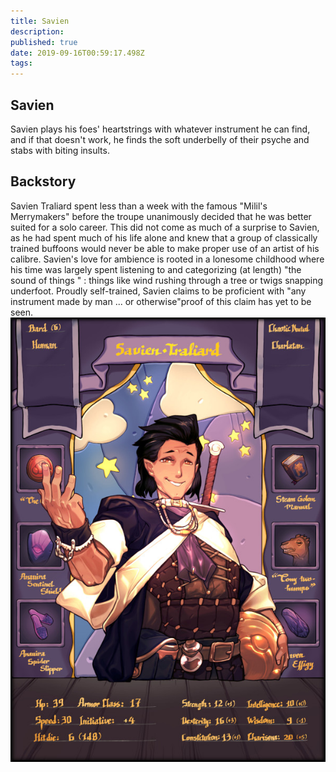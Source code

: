 ```yaml
---
title: Savien
description: 
published: true
date: 2019-09-16T00:59:17.498Z
tags: 
---
```


## Savien
Savien plays his foes' heartstrings with whatever instrument he can find, and if that doesn't work, he finds the soft underbelly of their psyche and stabs with biting insults.
## Backstory
Savien Traliard spent less than a week with the famous "Milil's Merrymakers" before the troupe unanimously decided that he was better suited for a solo career. This did not come as much of a surprise to Savien, as he had spent much of his life alone and knew that a group of classically trained buffoons would never be able to make proper use of an artist of his calibre. Savien's love for ambience is rooted in a lonesome childhood where his time was largely spent listening to and categorizing (at length) "the sound of things " : things like wind rushing through a tree or twigs snapping underfoot. Proudly self-trained, Savien claims to be proficient with "any instrument made by man ... or otherwise"proof of this claim has yet to be seen.  
![Savien](/uploads/savien.jpg "Savien")